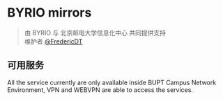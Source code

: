 # BYRIO mirrors

> 由 BYRIO 与 北京邮电大学信息化中心 共同提供支持  
> 维护者 [@FredericDT](https://github.com/FredericDT)


## 可用服务

All the service currently are only available inside 
BUPT Campus Network Environment, VPN and WEBVPN are 
able to access the services.

